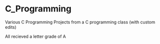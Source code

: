 # C_Programming
Various C Programming Projects from a C programming class (with custom edits)

All recieved a letter grade of A
